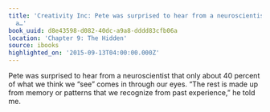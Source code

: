 ```yaml
---
title: 'Creativity Inc: Pete was surprised to hear from a neuroscientist that only
  a…'
book_uuid: d8e43598-d082-40dc-a9a8-dddd83cfb06a
location: 'Chapter 9: The Hidden'
source: ibooks
highlighted_on: '2015-09-13T04:00:00.000Z'
---
```


Pete was surprised to hear from a neuroscientist that only about 40 percent of what we think we “see” comes in through our eyes. “The rest is made up from memory or patterns that we recognize from past experience,” he told me.